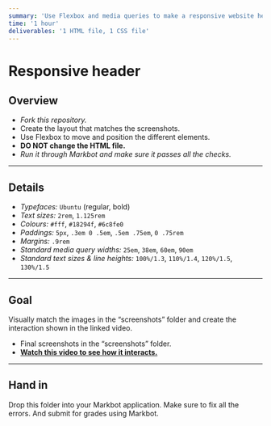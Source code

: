 ```yaml
---
summary: 'Use Flexbox and media queries to make a responsive website header.'
time: '1 hour'
deliverables: '1 HTML file, 1 CSS file'
---
```


# Responsive header

## Overview

- *Fork this repository.*
- Create the layout that matches the screenshots.
- Use Flexbox to move and position the different elements.
- **DO NOT change the HTML file.**
- *Run it through Markbot and make sure it passes all the checks.*

---

## Details

- *Typefaces:* `Ubuntu` (regular, bold)
- *Text sizes:* `2rem`, `1.125rem`
- *Colours:* `#fff`, `#18294f`, `#6c8fe0`
- *Paddings:* `5px`, `.3em 0 .5em`, `.5em .75em`, `0 .75rem`
- *Margins:* `.9rem`
- *Standard media query widths:* `25em`, `38em`, `60em`, `90em`
- *Standard text sizes & line heights:* `100%/1.3`, `110%/1.4`, `120%/1.5`, `130%/1.5`

---

## Goal

Visually match the images in the “screenshots” folder and create the interaction shown in the linked video.

- Final screenshots in the “screenshots” folder.
- [**Watch this video to see how it interacts.**](https://videos.learntheweb.courses/playlists/web-dev-1/responsive-header.mp4)

---

## Hand in

Drop this folder into your Markbot application. Make sure to fix all the errors. And submit for grades using Markbot.
